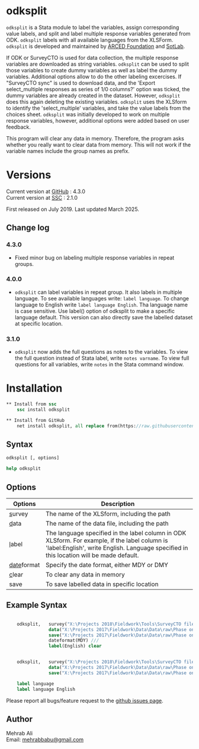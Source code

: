 # odksplit

``odksplit`` is a Stata module to label the variables, assign corresponding value labels, and split and label multiple response variables generated from ODK. ``odksplit`` labels with all available languages from the XLSForm. ``odksplit`` is developed and maintained by [ARCED Foundation](www.arced.foundation) and [SotLab](sotlab.arced.foundation).

If ODK or SurveyCTO is used for data collection, the multiple response variables are downloaded as string variables. ``odksplit`` can be used to split those variables to create dummy variables as well as label the dummy variables. Additional options allow to do the other labeling excercises. If "SurveyCTO sync" is used to download data, and the 'Export select_multiple responses as series of 1/0 columns?' option was ticked, the dummy variables are already created in the dataset. However, ``odksplit`` does this again deleting the existing variables. ``odksplit`` uses the XLSform to identify the 'select_multiple' variables, and take the value labels from the choices sheet. ``odksplit`` was initially developed to work on multiple response variables, however, additional options were added based on user feedback.

This program will clear any data in memory. Therefore, the program asks whether you really want to clear data from memory. This will not work if the variable names include the group names as prefix.


# Versions
Current version at <a href="https://github.com/mehrabali/odksplit#installation" target="_blank">GitHub</a>   : 4.3.0 <br>
Current version at <a href="https://www.stata.com/manuals/rssc.pdf" target="_blank">SSC</a>     : 2.1.0 <br>


First released on July 2019. Last updated March 2025.

## Change log
### 4.3.0
* Fixed minor bug on labeling multiple response variables in repeat groups.


### 4.0.0
* ``odksplit`` can label variables in repeat group. It also labels in multiple language. To see available languages write: ``label language``. To change language to English write ``label language English``. Tha language name is case sensitive. Use label() option of odksplit to make a specific language default. This version can also directly save the labelled dataset at specific location.

### 3.1.0
* ``odksplit`` now adds the full questions as notes to the variables. To view the full question instead of Stata label, write ``notes varname``. To view full questions for all variables, write ``notes`` in the Stata command window.

# Installation

```Stata
** Install from ssc
    ssc install odksplit

** Install from GitHub
    net install odksplit, all replace from(https://raw.githubusercontent.com/ARCED-Foundation/odksplit/master)

```

## Syntax
```stata
odksplit [, options]

help odksplit
```

## Options
| Options      | Description |
| ---        |    ----   |
| <u>s</u>urvey |  The name of the XLSform, including the path | 
| <u>d</u>ata   |  The name of the data file, including the path |
| <u>l</u>abel  |  The language specified in the label column in ODK XLSform. For example, if the label column is 'label:English', write English. Language specified in this location will be made default. |
| <u>date</u>format | Specify the date format, either MDY or DMY |
| <u>c</u>lear | To clear any data in memory |
| save | To save labelled data in specific location |

## Example Syntax
```Stata

    odksplit,   survey("X:\Projects 2018\Fieldwork\Tools\SurveyCTO files\Phase one_v1.xlsx") ///
                data("X:\Projects 2017\Fieldwork\Data\Data\raw\Phase one data.dta") ///
                save("X:\Projects 2017\Fieldwork\Data\Data\raw\Phase one data_labelled.dta") ///
                dateformat(MDY) ///
                label(English) clear


    odksplit,   survey("X:\Projects 2018\Fieldwork\Tools\SurveyCTO files\Phase one_v1.xlsx") ///
                data("X:\Projects 2017\Fieldwork\Data\Data\raw\Phase one data.dta") ///
                save("X:\Projects 2017\Fieldwork\Data\Data\raw\Phase one data_labelled.dta") 

    label language
    label language English

```

Please report all bugs/feature request to the <a href="https://github.com/ARCED-Foundation/odksplit/issues" target="_blank"> github issues page</a>.

## Author
Mehrab Ali <br>
Email: mehrabbabu@gmail.com
